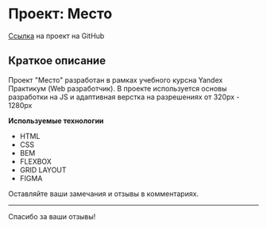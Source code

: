# Проект: Место

[Ссылка](https://nik6282.github.io/mesto/) на проект на GitHub

## Краткое описание

Проект "Место" разработан в рамках учебного курсна Yandex Практикум (Web разработчик).
В проекте используется основы разработки на JS и адаптивная верстка на разрешениях от 320px - 1280px

**Используемые технологии**

* HTML
* CSS
* BEM
* FLEXBOX
* GRID LAYOUT
* FIGMA

Оставляйте ваши замечания и отзывы в комментариях.

---

Спасибо за ваши отзывы!
